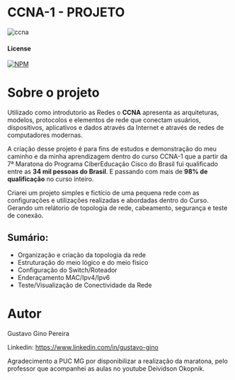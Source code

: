 # CCNA-1 - PROJETO
![ccna](https://github.com/GinoGustav/CCNA1-Projeto/assets/45954363/bd5dbfb8-2c12-4792-9564-e2af61d34b24)

#### License
[![NPM](https://img.shields.io/npm/l/react)](https://github.com/GinoGustav/CCNA1-Projeto/blob/main/LICENSE)

# Sobre o projeto
Utilizado como introdutorio as Redes o **CCNA** apresenta as arquiteturas, modelos, protocolos e elementos de rede que conectam usuários, dispositivos, aplicativos e dados através da Internet e através de redes de computadores modernas.

A criação desse projeto é para fins de estudos e demonstração do meu caminho e da minha aprendizagem dentro do curso CCNA-1 que a partir da 7ª Maratona do Programa CiberEducação Cisco do Brasil fui qualificado entre as **34 mil pessoas do Brasil**. E passando com mais de **98% de qualificação** no curso inteiro. 

Criarei um projeto simples e fictício de uma pequena rede com as configurações e utilizações realizadas e abordadas dentro do Curso. Gerando um relátorio de topologia de rede, cabeamento, segurança e teste de conexão.



## Sumário:
- Organização e criação da topologia da rede
- Estruturação do meio lógico e do meio físico
- Configuração do Switch/Roteador
- Enderaçamento MAC/Ipv4/Ipv6
- Teste/Visualização de Conectividade da Rede





# Autor

Gustavo Gino Pereira

Linkedin:
https://www.linkedin.com/in/gustavo-gino

Agradecimento a PUC MG por disponibilizar a realização da maratona, pelo professor que acompanhei as aulas no youtube Deividson Okopnik.
